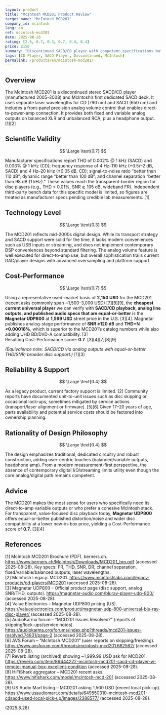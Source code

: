 ```yaml
---
layout: product
title: "McIntosh MCD201 Product Review"
target_name: "McIntosh MCD201"
company_id: mcintosh
lang: en
ref: mcintosh-mcd201
date: 2025-08-28
rating: [2.5, 0.7, 0.3, 0.7, 0.4, 0.4]
price: 2150
summary: "Discontinued SACD/CD player with competent specifications but inferior cost-performance versus modern universal-player alternatives"
tags: [CD Player, SACD Player, Discontinued, McIntosh]
permalink: /products/en/mcintosh-mcd201/
---
```


## Overview

The McIntosh MCD201 is a discontinued stereo SACD/CD player (manufactured 2005–2008) and McIntosh’s first dedicated SACD deck. It uses separate laser wavelengths for CD (790 nm) and SACD (650 nm) and includes a front-panel precision analog volume control that enables direct-to-power-amp connection. It provides both fixed and variable analog outputs on balanced XLR and unbalanced RCA, plus a headphone output. [1][2]

## Scientific Validity

$$ \Large \text{0.7} $$

Manufacturer specifications report THD of 0.002% @ 1 kHz (SACD) and 0.003% @ 1 kHz (CD); frequency response of 4 Hz–110 kHz (+0.5/–2 dB, SACD) and 4 Hz–20 kHz (±0.05 dB, CD); signal-to-noise ratio “better than 110 dB”; dynamic range “better than 100 dB”; and channel separation “better than 98 dB (1 kHz).” These values reach the transparent-border region for disc players (e.g., THD < 0.01%, SNR ≳ 105 dB, wideband FR). Independent third-party bench data for this specific model is limited, so figures are treated as manufacturer specs pending credible lab measurements. [1]

## Technology Level

$$ \Large \text{0.3} $$

The MCD201 reflects mid-2000s digital design. While its transport strategy and SACD support were solid for the time, it lacks modern conveniences such as USB inputs or streaming, and does not implement contemporary DSP conveniences beyond standard filtering. The analog volume feature is well executed for direct-to-amp use, but overall sophistication trails current DAC/player designs with advanced oversampling and platform support.

## Cost-Performance

$$ \Large \text{0.7} $$

Using a representative used-market basis of **2,150 USD** for the MCD201 (recent asks commonly span ~1,500–3,000 USD) [7][8][9], the **cheapest current universal player** we can verify with **SACD/CD playback, analog line outputs, and published audio specs that are equal-or-better** is the **Magnetar UDP800** at **1,599 USD** street price in the U.S. [3][4]. Magnetar publishes analog-stage performance of **SNR ≥120 dB** and **THD+N <0.00018%**, which is superior to the MCD201’s catalog numbers while also adding UHD BD/DVD-A compatibility. [3]  
Resulting Cost-Performance score: **0.7**. [3][4][7][8][9]

*(Equivalence note: SACD/CD via analog outputs with equal-or-better THD/SNR; broader disc support.)* [1][3]

## Reliability & Support

$$ \Large \text{0.4} $$

As a legacy product, current factory support is limited. [2] Community reports have documented unit-to-unit issues such as disc skipping or occasional lock-ups, sometimes mitigated by service actions (transport/laser alignment or firmware). [5][6] Given 17–20 years of age, parts availability and potential service costs should be factored into ownership planning.

## Rationality of Design Philosophy

$$ \Large \text{0.4} $$

The design emphasizes traditional, dedicated circuitry and robust construction, adding user-centric touches (balanced/variable outputs, headphone amp). From a modern measurement-first perspective, the absence of contemporary digital I/O/streaming limits utility even though the core analog/digital path remains competent.

## Advice

The MCD201 makes the most sense for users who specifically need its direct-to-amp variable outputs or who prefer a cohesive McIntosh stack. For transparent, value-focused disc playback today, **Magnetar UDP800** offers equal-or-better published distortion/noise and wider disc compatibility at a lower new-in-box price, yielding a Cost-Performance score of **0.7**. [3][4]

## References

[1] McIntosh MCD201 Brochure (PDF). berners.ch. https://www.berners.ch/McIntosh/Downloads/MCD201_bro.pdf (accessed 2025-08-28). Key specs: FR, THD, SNR, DR, channel separation, fixed/variable/balanced outputs, laser wavelengths.  
[2] McIntosh Legacy: MCD201. https://www.mcintoshlabs.com/legacy-products/cd-players/MCD201 (accessed 2025-08-28).  
[3] Magnetar UDP800 – Official product page (disc support, analog SNR/THD, outputs). https://magnetar-audio.com/bluray-player-udp-800/ (accessed 2025-08-28).  
[4] Value Electronics – Magnetar UDP800 pricing (US). https://valueelectronics.com/product/magnetar-udp-800-universal-blu-ray-disc-player/ (accessed 2025-08-28).  
[5] AudioKarma forum – “MCD201 Issues Resolved?” (reports of skipping/lock-ups/service notes). https://audiokarma.org/forums/index.php?threads/mcd201-issues-resolved.74831/page-2 (accessed 2025-08-28).  
[6] AVS Forum – “McIntosh MCD201” (user reports on skipping/freezing). https://www.avsforum.com/threads/mcintosh-mcd201.682562/ (accessed 2025-08-28).  
[7] Reverb listing (archived) showing ~1,999.99 USD ask for MCD201. https://reverb.com/item/86444222-mcintosh-mcd201-sacd-cd-player-w-remote-manual-box-excellent-condition (accessed 2025-08-28).  
[8] HiFiShark aggregator – MCD201 recent asks. https://www.hifishark.com/model/mcintosh-mcd-201 (accessed 2025-08-28).  
[9] US Audio Mart listing – MCD201 asking 1,500 USD (recent local pick-up). https://www.usaudiomart.com/details/649550310-mcintosh-mcd201-cdsacd-used-local-pick-up/images/2388577/ (accessed 2025-08-28).

(2025.8.28)

